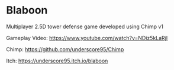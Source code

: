 # Blaboon

Multiplayer 2.5D tower defense game developed using Chimp v1

Gameplay Video: https://www.youtube.com/watch?v=NDiz5kLaRjI

Chimp: https://github.com/underscore95/Chimp

Itch: https://underscore95.itch.io/blaboon

